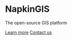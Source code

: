 # NapkinGIS

The open-source GIS platform

[Learn more](https://www.napkingis.no/about.html)
[Contact us](https://www.napkingis.no/contact.html)
